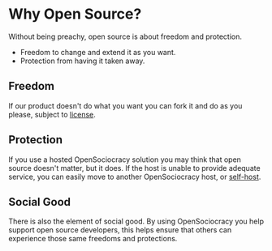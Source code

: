 # Why Open Source?

Without being preachy, open source is about freedom and protection.

* Freedom to change and extend it as you want.
* Protection from having it taken away.

## Freedom

If our product doesn't do what you want you can fork it and do as you please, subject to [license](https://github.com/OpenSociocracy/open-sociocracy-saas/blob/main/LICENSE).

## Protection

If you use a hosted OpenSociocracy solution you may think that open source doesn't matter, but it does. If the host is unable to provide adequate service, you can easily move to another OpenSociocracy host, or [self-host](https://handbook.opensociocracy.org/self-hosting/).

## Social Good

There is also the element of social good. By using OpenSociocracy you help support open source developers, this helps ensure that others can experience those same freedoms and protections.